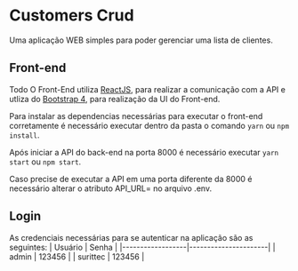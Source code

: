 # Customers Crud

Uma aplicação WEB simples para poder gerenciar uma lista de clientes.

## Front-end

Todo O Front-End utiliza [ReactJS](https://pt-br.reactjs.org/), para realizar a comunicação com a API 
e utliza do [Bootstrap 4](https://getbootstrap.com.br/docs/4.1/getting-started/introduction/), para realização da UI do Front-end.

Para instalar as dependencias necessárias para executar o front-end corretamente é necessário executar dentro da pasta o comando `yarn` ou `npm install`.

Após iniciar a API do back-end na porta 8000 é necessário executar `yarn start` ou `npm start`.

Caso precise de executar a API em uma porta diferente da 8000 é necessário alterar o atributo API_URL= no arquivo .env.

## Login

As credenciais necessárias para se autenticar na aplicação são as seguintes:
| Usuário          | Senha                |
|------------------|----------------------|
| admin            | 123456               |
| surittec         | 123456               |
